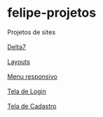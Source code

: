 # felipe-projetos
 Projetos de sites
 <br>
 <br>
 <a href="https://felipejlc.github.io/felipe-projetos/projeto-moveis/index.html" target="_blank"> Delta7 </a>
 <br>
 <br>
 <a href="https://felipejlc.github.io/felipe-projetos/layouts/layout001/index.html" target="_blank"> Layouts </a>
 <br>
 <br>
 <a href="https://felipejlc.github.io/felipe-projetos/layouts/menu-responsivo/index.html" target="_blank"> Menu responsivo </a>
 <br>
 <br>
 <a href="https://felipejlc.github.io/felipe-projetos/layouts/tela-login-dark/index.html" target="_blank"> Tela de Login </a>
 <br>
 <br>
 <a href="https://felipejlc.github.io/felipe-projetos/layouts/tela-cadastro/index.html" target="_blank"> Tela de Cadastro </a>



 
